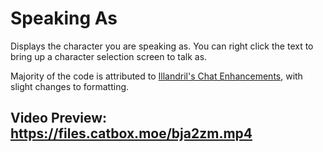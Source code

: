# Speaking As
Displays the character you are speaking as. You can right click the text to bring up a character selection screen to talk as.

Majority of the code is attributed to [Illandril's Chat Enhancements](https://github.com/illandril/FoundryVTT-chat-enhancements), with slight changes to formatting.

## **Video Preview:** https://files.catbox.moe/bja2zm.mp4
